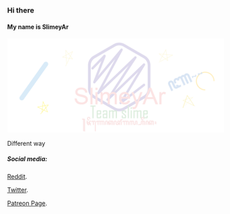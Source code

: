 ### Hi there 
#### My name is SlimeyAr
![.](lightbanner.png#gh-light-mode-only)

Different way

##### Social media:
[Reddit](https://www.reddit.com/user/SomeIDK).

[Twitter](https://twitter.com/Arkanan58188042).

[Patreon Page](https://www.patreon.com/ArkanPatreon).
